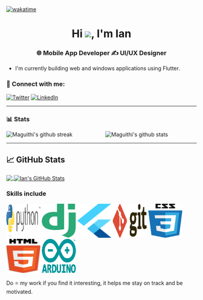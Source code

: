 [![wakatime](https://wakatime.com/badge/user/2288c4b7-6e20-468a-96ba-05dc711bcdf1.svg)](https://wakatime.com/@2288c4b7-6e20-468a-96ba-05dc711bcdf1)
<h1 align="center">Hi <img src="https://raw.githubusercontent.com/MartinHeinz/MartinHeinz/master/wave.gif" width="30">, I'm Ian</h1>
<h3 align="center">🌐 Mobile App Developer ✍️ UI/UX Designer</h3>

- I'm currently building web and windows applications using Flutter.

### 🤝 Connect with me:
[![Twitter](https://img.shields.io/badge/Twitter-1DA1F2?style=for-the-badge&logo=twitter&logoColor=white)](https://twitter.com/IanMaguithi)
[![LinkedIn](https://img.shields.io/badge/LinkedIn-0077B5?style=for-the-badge&logo=linkedin&logoColor=white)](https://www.linkedin.com/in/ian-m-b9265a171)

---

### 📊 Stats

<img src="https://github-readme-stats.vercel.app/api?username=IanMaguithi&include_all_commits=true&show_icons=true&theme=github_dark&hide_border=true" alt="Maguithi's github stats" width="48%" align="right" >
<img src="https://github-readme-streak-stats.herokuapp.com/?user=IanMaguithi&theme=tokyonight&hide_border=true" alt="Maguithi's github streak" width="48%" >

---

## &#x1f4c8; GitHub Stats

<a href="https://github.com/IanMaguithi/IanMaguithi">
  <img align="center" src="https://github-readme-stats.vercel.app/api/top-langs/?username=IanMaguithi&hide=java,html&title_color=ffffff&text_color=c9cacc&icon_color=2bbc8a&bg_color=1d1f21" />
</a>
<a href="https://github.com/IanMaguithi/IanMaguithi">
  <img align="center" src="https://github-readme-stats.vercel.app/api?username=IanMaguithi&show_icons=true&line_height=27&count_private=true&title_color=ffffff&text_color=c9cacc&icon_color=2bbc8a&bg_color=1d1f21" alt="Ian's GitHub Stats" />
</a>
<!--
Pins extra repositories
[![ReadMe Card](https://github-readme-stats.vercel.app/api/pin/?username=IanMaguithi&repo=IanMaguithi)](https://github.com/IanMaguithi/IanMaguithi)
-->

### Skills include

<p align="left">
	<img title="Python" src="https://raw.githubusercontent.com/IanMaguithi/IanMaguithi/main/assets/python-3.svg" width="90" height="90" />
	<img title="Django" src="https://raw.githubusercontent.com/IanMaguithi/IanMaguithi/main/assets/django.svg" width="90" height="90" />
	<img title="Flutter" src="https://raw.githubusercontent.com/IanMaguithi/IanMaguithi/main/assets/flutter-logo.svg" width="90" height="90" />
	<img title="Git" src="https://raw.githubusercontent.com/IanMaguithi/IanMaguithi/main/assets/git.svg" width="90" height="90" />
	<img title="CSS" src="https://raw.githubusercontent.com/IanMaguithi/IanMaguithi/main/assets/css-5.svg" width="90" height="90" />
	<img title="HTML5" src="https://raw.githubusercontent.com/IanMaguithi/IanMaguithi/main/assets/html5.svg" width="90" height="90" />
	<img title="Arduino" src="https://raw.githubusercontent.com/IanMaguithi/IanMaguithi/main/assets/arduino.svg" width="90" height="90" />
</p>
    
   Do :star: my work if you find it interesting, it helps me stay on track and be motivated.
   
<br>
<p align="center">

<!--
**IanMaguithi/IanMaguithi** is a ✨ _special_ ✨ repository because its `README.md` (this file) appears on your GitHub profile.
Here are some ideas to get you started:
- 🔭 I’m currently working on ...
- 🌱 I’m currently learning ...
- 👯 I’m looking to collaborate on ...
- 🤔 I’m looking for help with ...
- 💬 Ask me about ...
- 📫 How to reach me: ...
- 😄 Pronouns: ...
- ⚡ Fun fact: ...
-->
